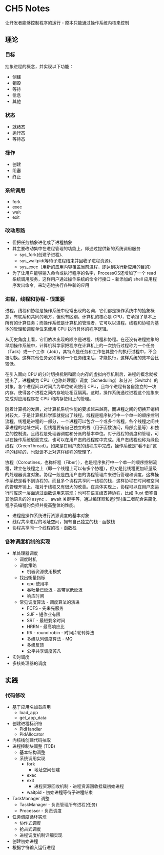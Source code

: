 # CH5 Notes

让开发者能够控制程序的运行 - 原本只能通过操作系统内核来控制

## 理论

### 目标

抽象进程的概念，并实现以下功能：

- 创建
- 销毁
- 等待
- 信息
- 其他

### 状态

- 就绪态
- 运行态
- 等待态

### 操作

- 创建
- 阻塞
- 终止

### 系统调用

- fork
- exec
- wait
- exit

### 改动思路

- 但把任务抽象进化成了进程抽象
- 其主要改动集中在进程管理的功能上，即通过提供新的系统调用服务
  - sys_fork(创建子进程)、
  - sys_waitpid(等待子进程结束并回收子进程资源)、
  - sys_exec（用新的应用内容覆盖当前进程，即达到执行新应用的目的）
- 为了让用户能够输入命令或执行程序的名字，ProcessOS还增加了一个 read 系统调用服务，这样用户通过操作系统的命令行接口 – 新添加的 shell 应用程序发出命令，来动态地执行各种新的应用

### 进程，线程和协程 - 很重要

进程，线程和协程是操作系统中经常出现的名词，它们都是操作系统中的抽象概念，有联系和共同的地方，但也有区别。计算机的核心是 CPU，它承担了基本上所有的计算任务；而操作系统是计算机的管理者，它可以以进程，线程和协程为基本的管理和调度单位来使用 CPU 执行具体的程序逻辑。

从历史角度上看，它们依次出现的顺序是进程、线程和协程。在还没有进程抽象的早期操作系统中，计算机科学家把程序在计算机上的一次执行过程称为一个任务（Task）或一个工作（Job），其特点是任务和工作在其整个的执行过程中，不会被切换。这样其他任务必须等待一个任务结束后，才能执行，这样系统的效率会比较低。

在引入面向 CPU 的分时切换机制和面向内存的虚拟内存机制后，进程的概念就被提出了，进程成为 CPU（也称处理器）调度（Scheduling）和分派（Switch）的对象，各个进程间以时间片为单位轮流使用 CPU，且每个进程有各自独立的一块内存，使得各个进程之间内存地址相互隔离。这时，操作系统通过进程这个抽象来完成对应用程序在 CPU 和内存使用上的管理。

随着计算机的发展，对计算机系统性能的要求越来越高，而进程之间的切换开销相对较大，于是计算机科学家就提出了线程。线程是程序执行中一个单一的顺序控制流程，线程是进程的一部分，一个进程可以包含一个或多个线程。各个线程之间共享进程的地址空间，但线程要有自己独立的栈（用于函数访问，局部变量等）和独立的控制流。且线程是处理器调度和分派的基本单位。对于线程的调度和管理，可以在操作系统层面完成，也可以在用户态的线程库中完成。用户态线程也称为绿色线程（GreenThread）。如果是在用户态的线程库中完成，操作系统是“看不到”这样的线程的，也就谈不上对这样线程的管理了。

协程（Coroutines，也称纤程（Fiber）），也是程序执行中一个单一的顺序控制流程，建立在线程之上（即一个线程上可以有多个协程），但又是比线程更加轻量级的处理器调度对象。协程一般是由用户态的协程管理库来进行管理和调度，这样操作系统是看不到协程的。而且多个协程共享同一线程的栈，这样协程在时间和空间的管理开销上，相对于线程又有很大的改善。在具体实现上，协程可以在用户态运行时库这一层面通过函数调用来实现；也可在语言级支持协程，比如 Rust 借鉴自其他语言的的 async 、 await 关键字等，通过编译器和运行时库二者配合来简化程序员编程的负担并提高整体的性能。

- 进程是操作系统进行资源调度的基本对象
- 线程共享进程的地址空间，拥有自己独立的栈 - 函数栈
- 协程共享同一个线程的栈 - 函数栈

### 各种调度机制的实现

- 单处理器调度
  - 调度时机
  - 调度策略
    - 机器资源使用模式
  - 找出衡量指标
    - cpu 使用率
    - 吞吐量已延迟 - 高带宽低延迟
    - 响应时间
  - 常见调度算法 - 调度算法的演进
    - FCFS - 先来先服务
    - SJF - 短作业有限
    - SRT - 最短剩余时间
    - HRRN - 最高响应比
    - RR - round robin - 时间片轮转算法
    - 多级队列调度算法 - MQ
    - 多级反馈
    - 公平共享调度苏凡
- 实时调度
- 多核处理器的调度

## 实践

### 代码修改

- 基于应用名加载应用
  - load_app
  - get_app_data
- 创建进程标识符
  - PidHandler
  - PidAllocator
- 内核栈创建代码抽取
- 进程控制块调整 (TCB)
  - 基本结构调整
  - 系统调用实现
    - fork
      - 地址空间创建
    - exec
    - exit
      - 进程资源回收机制 - 进程资源回收挂载初始进程
    - waitpid - 初始进程等待子进程结束
- TaskManager 调整
  - TaskManager - 负责管理所有进程(任务)
  - Processor - 负责调度
- 任务调度循环实现 
  - 协作式调度
  - 抢占式调度
  - 进程调度机制详细实现
- 创建初始进程
- 根据字符输入运行进程